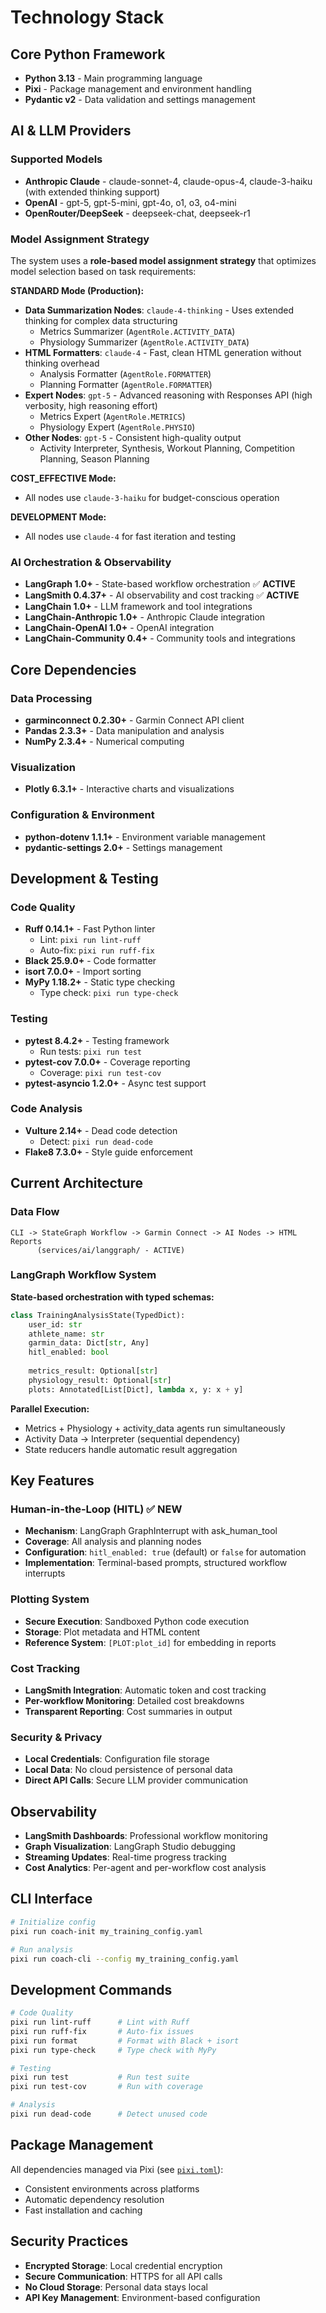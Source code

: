 # Technology Stack

## Core Python Framework

- **Python 3.13** - Main programming language
- **Pixi** - Package management and environment handling
- **Pydantic v2** - Data validation and settings management

## AI & LLM Providers

### Supported Models
- **Anthropic Claude** - claude-sonnet-4, claude-opus-4, claude-3-haiku (with extended thinking support)
- **OpenAI** - gpt-5, gpt-5-mini, gpt-4o, o1, o3, o4-mini
- **OpenRouter/DeepSeek** - deepseek-chat, deepseek-r1

### Model Assignment Strategy

The system uses a **role-based model assignment strategy** that optimizes model selection based on task requirements:

**STANDARD Mode (Production):**
- **Data Summarization Nodes**: `claude-4-thinking` - Uses extended thinking for complex data structuring
  - Metrics Summarizer (`AgentRole.ACTIVITY_DATA`)
  - Physiology Summarizer (`AgentRole.ACTIVITY_DATA`)
- **HTML Formatters**: `claude-4` - Fast, clean HTML generation without thinking overhead
  - Analysis Formatter (`AgentRole.FORMATTER`)
  - Planning Formatter (`AgentRole.FORMATTER`)
- **Expert Nodes**: `gpt-5` - Advanced reasoning with Responses API (high verbosity, high reasoning effort)
  - Metrics Expert (`AgentRole.METRICS`)
  - Physiology Expert (`AgentRole.PHYSIO`)
- **Other Nodes**: `gpt-5` - Consistent high-quality output
  - Activity Interpreter, Synthesis, Workout Planning, Competition Planning, Season Planning

**COST_EFFECTIVE Mode:**
- All nodes use `claude-3-haiku` for budget-conscious operation

**DEVELOPMENT Mode:**
- All nodes use `claude-4` for fast iteration and testing

### AI Orchestration & Observability
- **LangGraph 1.0+** - State-based workflow orchestration ✅ **ACTIVE**
- **LangSmith 0.4.37+** - AI observability and cost tracking ✅ **ACTIVE**
- **LangChain 1.0+** - LLM framework and tool integrations
- **LangChain-Anthropic 1.0+** - Anthropic Claude integration
- **LangChain-OpenAI 1.0+** - OpenAI integration
- **LangChain-Community 0.4+** - Community tools and integrations

## Core Dependencies

### Data Processing
- **garminconnect 0.2.30+** - Garmin Connect API client
- **Pandas 2.3.3+** - Data manipulation and analysis
- **NumPy 2.3.4+** - Numerical computing

### Visualization
- **Plotly 6.3.1+** - Interactive charts and visualizations

### Configuration & Environment
- **python-dotenv 1.1.1+** - Environment variable management
- **pydantic-settings 2.0+** - Settings management

## Development & Testing

### Code Quality
- **Ruff 0.14.1+** - Fast Python linter
  - Lint: `pixi run lint-ruff`
  - Auto-fix: `pixi run ruff-fix`
- **Black 25.9.0+** - Code formatter
- **isort 7.0.0+** - Import sorting
- **MyPy 1.18.2+** - Static type checking
  - Type check: `pixi run type-check`

### Testing
- **pytest 8.4.2+** - Testing framework
  - Run tests: `pixi run test`
- **pytest-cov 7.0.0+** - Coverage reporting
  - Coverage: `pixi run test-cov`
- **pytest-asyncio 1.2.0+** - Async test support

### Code Analysis
- **Vulture 2.14+** - Dead code detection
  - Detect: `pixi run dead-code`
- **Flake8 7.3.0+** - Style guide enforcement

## Current Architecture

### Data Flow
```
CLI -> StateGraph Workflow -> Garmin Connect -> AI Nodes -> HTML Reports
      (services/ai/langgraph/ - ACTIVE)
```

### LangGraph Workflow System

**State-based orchestration with typed schemas:**

```python
class TrainingAnalysisState(TypedDict):
    user_id: str
    athlete_name: str
    garmin_data: Dict[str, Any]
    hitl_enabled: bool
    
    metrics_result: Optional[str]
    physiology_result: Optional[str]
    plots: Annotated[List[Dict], lambda x, y: x + y]
```

**Parallel Execution:**
- Metrics + Physiology + activity_data agents run simultaneously
- Activity Data → Interpreter (sequential dependency)
- State reducers handle automatic result aggregation

## Key Features

### Human-in-the-Loop (HITL) ✅ **NEW**
- **Mechanism**: LangGraph GraphInterrupt with ask_human_tool
- **Coverage**: All analysis and planning nodes
- **Configuration**: `hitl_enabled: true` (default) or `false` for automation
- **Implementation**: Terminal-based prompts, structured workflow interrupts

### Plotting System
- **Secure Execution**: Sandboxed Python code execution
- **Storage**: Plot metadata and HTML content
- **Reference System**: `[PLOT:plot_id]` for embedding in reports

### Cost Tracking
- **LangSmith Integration**: Automatic token and cost tracking
- **Per-workflow Monitoring**: Detailed cost breakdowns
- **Transparent Reporting**: Cost summaries in output

### Security & Privacy
- **Local Credentials**: Configuration file storage
- **Local Data**: No cloud persistence of personal data
- **Direct API Calls**: Secure LLM provider communication

## Observability

- **LangSmith Dashboards**: Professional workflow monitoring
- **Graph Visualization**: LangGraph Studio debugging
- **Streaming Updates**: Real-time progress tracking
- **Cost Analytics**: Per-agent and per-workflow cost analysis

## CLI Interface

```bash
# Initialize config
pixi run coach-init my_training_config.yaml

# Run analysis
pixi run coach-cli --config my_training_config.yaml
```

## Development Commands

```bash
# Code Quality
pixi run lint-ruff      # Lint with Ruff
pixi run ruff-fix       # Auto-fix issues
pixi run format         # Format with Black + isort
pixi run type-check     # Type check with MyPy

# Testing
pixi run test           # Run test suite
pixi run test-cov       # Run with coverage

# Analysis
pixi run dead-code      # Detect unused code
```

## Package Management

All dependencies managed via Pixi (see [`pixi.toml`](../pixi.toml)):
- Consistent environments across platforms
- Automatic dependency resolution
- Fast installation and caching

## Security Practices

- **Encrypted Storage**: Local credential encryption
- **Secure Communication**: HTTPS for all API calls
- **No Cloud Storage**: Personal data stays local
- **API Key Management**: Environment-based configuration
